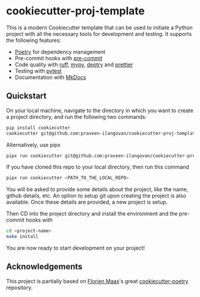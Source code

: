 # cookiecutter-proj-template

This is a modern Cookiecutter template that can be used to initiate a Python project with all the necessary tools for development and testing. It supports the following features:

- [Poetry](https://python-poetry.org/) for dependency management
- Pre-commit hooks with [pre-commit](https://pre-commit.com/)
- Code quality with [ruff](https://github.com/charliermarsh/ruff), [mypy](https://mypy.readthedocs.io/en/stable/), [deptry](https://github.com/fpgmaas/deptry/) and [prettier](https://prettier.io/)
- Testing with [pytest](https://docs.pytest.org/en/7.1.x/)
- Documentation with [MkDocs](https://www.mkdocs.org/)

## Quickstart

On your local machine, navigate to the directory in which you want to create a project directory, and run the following two commands:

```bash
pip install cookiecutter
cookiecutter git@github.com:praveen-ilangovan/cookiecutter-proj-template.git
```

Alternatively, use pipx

```bash
pipx run cookiecutter git@github.com:praveen-ilangovan/cookiecutter-proj-template.git
```

If you have cloned this repo to your local directory, then run this command

```bash
pipx run cookiecutter <PATH_TO_THE_LOCAL_REPO>
```

You will be asked to provide some details about the project, like the name, github details, etc. An option to setup git upon creating the project is also available. Once these details are provided, a new project is setup.

Then CD into the project directory and install the environment and the pre-commit hooks with

```bash
cd <project-name>
make install
```

You are now ready to start development on your project!

## Acknowledgements

This project is partially based on [Florien Maas](https://github.com/fpgmaas)\'s great
[cookiecutter-poetry](https://github.com/fpgmaas/cookiecutter-poetry)
repository.